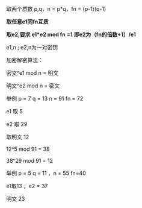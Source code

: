 取两个质数 p,q，n = p*q，fn = (p-1)(q-1)

**取任意e1同fn互质**

**取e2,要求 e1*e2 mod fn =1**   **即e2为（fn的倍数+1）/e1**

e1,n ; e2,n为一对密钥

加密解密算法：

密文^e1 mod n = 明文

明文^e2 mod n = 密文



举例 p = 7 q = 13 n = 91 fn = 72

e1 取 5

e2 取 29

取明文 12 

12^5 mod 91 = 38

38^29 mod 91 = 12



举例 p = 5 q = 11 ，n = 55 fn=40

e1取13 ，e2 = 37

明文 23